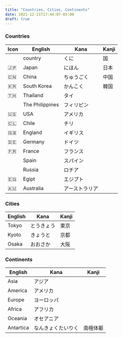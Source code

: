 ```yaml
---
title: "Countries, Cities, Continents"
date: 2021-12-21T17:44:07-03:00
draft: true
---
```

### Countries
| Icon | English         | Kana           | Kanji |
|------|-----------------|----------------|-------|
|      | country         | くに           | 国    |
| 🇯🇵 | Japan           | にほん         | 日本  |
| 🇨🇳 | China           | ちゅうごく     | 中国  |
| 🇰🇷 | South Korea     | かんこく       | 韓国  |
| 🇹🇭 | Thailand        | タイ           |       |
|      | The Philippines | フィリピン     |       |
| 🇺🇸 | USA             | アメリカ       |       |
| 🇨🇱 | Chile           | チリ           |       |
| 🇬🇧 | England         | イギリス       |       |
| 🇩🇪 | Germany         | ドイツ         |       |
| 🇫🇷 | France          | フランス       |       |
|      | Spain           | スパイン       |       |
|      | Russia          | ロチア         |       |
| 🇪🇬 | Egipt           | エジプト       |       |
| 🇦🇺 | Australia       | アーストラリア |       |

### Cities
| English | Kana       | Kanji |
|---------|------------|-------|
| Tokyo   | とうきょう | 東京  |
| Kyoto   | きょうと   | 京都  |
| Osaka   | おおさか   | 大阪  |

### Continents
| English   | Kana               | Kanji    |
|-----------|--------------------|----------|
| Asia      | アジア             |          |
| America   | アメリカ           |          |
| Europe    | ヨーロッパ         |          |
| Africa    | アフリカ           |          |
| Oceania   | オセアニア         |          |
| Antartica | なんきょくたいりく | 南極体躯 |
